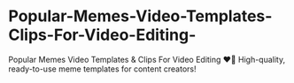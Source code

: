 # Popular-Memes-Video-Templates-Clips-For-Video-Editing-
Popular Memes Video Templates &amp; Clips For Video Editing ❤️‍🔥 High-quality, ready-to-use meme templates for content creators!
